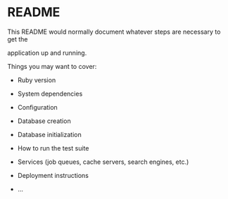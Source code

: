 # README

This README would normally document whatever steps are necessary to get the                         

application up and running.          
  
Things you may want to cover:                                                                            
                                            
* Ruby version                        
              
* System dependencies                                                              
                                            
* Configuration                     
                  
* Database creation        
    
* Database initialization          

* How to run the test suite

* Services (job queues, cache servers, search engines, etc.)

* Deployment instructions
  
* ...
